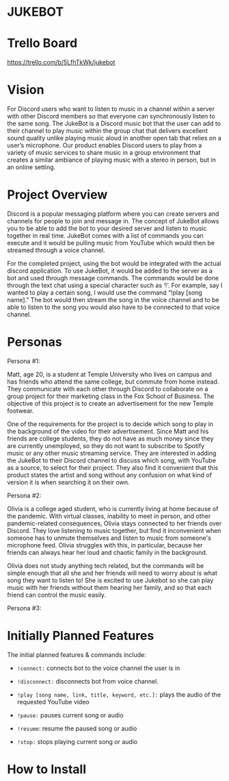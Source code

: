 # JUKEBOT

# Trello Board
https://trello.com/b/5LfhTkWk/jukebot

# Vision
For Discord users who want to listen to music in a channel within a server with other Discord members so that everyone can synchronously listen to the same song. The JukeBot is a Discord music bot that the user can add to their channel to play music within the group chat that delivers excellent sound quality unlike playing music aloud in another open tab that relies on a user’s microphone. Our product enables Discord users to play from a variety of music services to share music in a group environment that creates a similar ambiance of playing music with a stereo in person, but in an online setting.

# Project Overview
Discord is a popular messaging platform where you can create servers and channels for people to join and message in. The concept of JukeBot allows you to be able to add the bot to your desired server and listen to music together in real time. JukeBot comes with a list of commands you can execute and it would be pulling music from YouTube which would then be streamed through a voice channel. 

For the completed project, using the bot would be integrated with the actual discord application. To use JukeBot, it would be added to the server as a bot and used through message commands. The commands would be done through the text chat using a special character such as ‘!’. For example, say I wanted to play a certain song, I would use the command “!play [song name].” The bot would then stream the song in the voice channel and to be able to listen to the song you would also have to be connected to that voice channel.

# Personas
Persona #1:

Matt, age 20, is a student at Temple University who lives on campus and has friends who attend the same college, but commute from home instead. They communicate with each other through Discord to collaborate on a group project for their marketing class in the Fox School of Business. The objective of this project is to create an advertisement for the new Temple footwear.

One of the requirements for the project is to decide which song to play in the background of the video for their advertisement. Since Matt and his friends are college students, they do not have as much money since they are currently unemployed, so they do not want to subscribe to Spotify music or any other music streaming service. They are interested in adding the JukeBot to their Discord channel to discuss which song, with YouTube as a source, to select for their project. They also find it convenient that this product states the artist and song without any confusion on what kind of version it is when searching it on their own.

Persona #2:

Olivia is a college aged student, who is currently living at home because of the pandemic. With virtual classes, inability to meet in person, and other pandemic-related consequences, Olivia stays connected to her friends over Discord. They love listening to music together, but find it inconvenient when someone has to unmute themselves and listen to music from someone's microphone feed. Olivia struggles with this, in particular, because her friends can always hear her loud and chaotic family in the background. 

Olivia does not study anything tech related, but the commands will be simple enough that all she and her friends will need to worry about is what song they want to listen to! She is excited to use Jukebot so she can play music with her friends without them hearing her family, and so that each friend can control the music easily. 

Persona #3: 


# Initially Planned Features
The initial planned features & commands include:
- `!connect:` connects bot to the voice channel the user is in <p>
- `!disconnect:` disconnects bot from voice channel. <p>
- `!play [song name, link, title, keyword, etc.]:` plays the audio of the requested YouTube video<p><p>
- `!pause:` pauses current song or audio<p>
- `!resume`: resume the paused song or audio<p>
- `!stop:` stops playing current song or audio<p>

# How to Install

